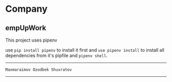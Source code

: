 # Company
## empUpWork


This project uses pipenv 


use `pip install pipenv` to install it first
and `use pipenv install` to install all dependencies from it's pipfile
and `pipenv shell`.

_________________________________________________
```
Maxmaraimov Ozodbek Shuxratov
```
_________________________________________________
